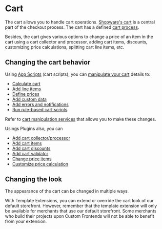 # Cart

The cart allows you to handle cart operations. [Shopware's cart](https://developer.shopware.com/docs/concepts/commerce/checkout-concept/cart) is a central part of the checkout process. The cart has a defined [cart process](https://developer.shopware.com/docs/resources/guidelines/code/cart-process).

Besides, the cart gives various options to change a price of an item in the cart using a cart collector and processor, adding cart items, discounts, customizing price calculations, splitting cart line items, etc.

## Changing the cart behavior


Using [App Scripts](https://developer.shopware.com/docs/guides/plugins/apps/app-scripts) (cart scripts), you can [manipulate your cart](https://developer.shopware.com/docs/guides/plugins/apps/app-scripts/cart-manipulation#overview) details to:

* [Calculate cart](https://developer.shopware.com/docs/guides/plugins/apps/app-scripts/cart-manipulation#calculating-the-cart)
* [Add line items](https://developer.shopware.com/docs/guides/plugins/apps/app-scripts/cart-manipulation#line-items)
* [Define prices](https://developer.shopware.com/docs/guides/plugins/apps/app-scripts/cart-manipulation#price-definitions)
* [Add custom data](https://developer.shopware.com/docs/guides/plugins/apps/app-scripts/cart-manipulation#add-custom-data-to-line-items)
* [Add errors and notifications](https://developer.shopware.com/docs/guides/plugins/apps/app-scripts/cart-manipulation#add-errors-and-notifications-to-the-cart)
* [Run rule-based cart scripts](https://developer.shopware.com/docs/guides/plugins/apps/app-scripts/cart-manipulation#rule-based-cart-scripts)

Refer to [cart manipulation services](https://developer.shopware.com/docs/resources/references/app-reference/script-reference/cart-manipulation-script-services-reference) that allows you to make these changes.

Usings Plugins also, you can

* [Add cart collector/processor](https://developer.shopware.com/docs/guides/plugins/plugins/checkout/cart/add-cart-processor-collector)
* [Add cart items](https://developer.shopware.com/docs/guides/plugins/plugins/checkout/cart/add-cart-items)
* [Add cart discounts](https://developer.shopware.com/docs/guides/plugins/plugins/checkout/cart/add-cart-discounts)
* [Add cart validator](https://developer.shopware.com/docs/guides/plugins/plugins/checkout/cart/add-cart-validator)
* [Change price items](https://developer.shopware.com/docs/guides/plugins/plugins/checkout/cart/change-price-of-item)
* [Customize price calculation](https://developer.shopware.com/docs/guides/plugins/plugins/checkout/cart/customize-price-calculation)

## Changing the look

The appearance of the cart can be changed in multiple ways.

With Template Extensions, you can extend or override the cart look of our default storefront. However, remember that the template extension will only be available for merchants that use our default storefront. Some merchants who build their projects upon Custom Frontends will not be able to benefit from your extension.
